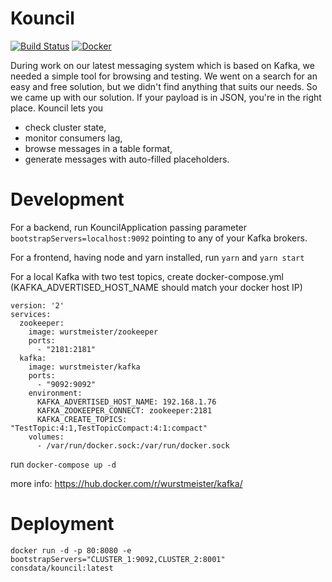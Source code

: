 # Kouncil

[![Build Status](https://travis-ci.com/Consdata/kouncil.svg?branch=master)](https://travis-ci.com/Consdata/kouncil)
[![Docker](https://img.shields.io/docker/pulls/consdata/kouncil.svg)](https://hub.docker.com/r/consdata/kouncil)

During work on our latest messaging system which is based on Kafka, we needed a simple tool for browsing and testing. We went on a search for an easy and free solution, but we didn't find anything that suits our needs. So we came up with our solution. If your payload is in JSON, you're in the right place. Kouncil lets you 
* check cluster state, 
* monitor consumers lag,
* browse messages in a table format,
* generate messages with auto-filled placeholders.

# Development
For a backend, run KouncilApplication passing parameter ```bootstrapServers=localhost:9092``` pointing to any of your Kafka brokers.

For a frontend, having node and yarn installed, run ```yarn``` and ```yarn start```

For a local Kafka with two test topics, create docker-compose.yml (KAFKA_ADVERTISED_HOST_NAME should match your docker host IP)
```
version: '2'
services:
  zookeeper:
    image: wurstmeister/zookeeper
    ports:
      - "2181:2181"
  kafka:
    image: wurstmeister/kafka
    ports:
      - "9092:9092"
    environment:
      KAFKA_ADVERTISED_HOST_NAME: 192.168.1.76
      KAFKA_ZOOKEEPER_CONNECT: zookeeper:2181
      KAFKA_CREATE_TOPICS: "TestTopic:4:1,TestTopicCompact:4:1:compact"
    volumes:
      - /var/run/docker.sock:/var/run/docker.sock
```

run ```docker-compose up -d```

more info: https://hub.docker.com/r/wurstmeister/kafka/

# Deployment
```
docker run -d -p 80:8080 -e bootstrapServers="CLUSTER_1:9092,CLUSTER_2:8001" consdata/kouncil:latest
```
